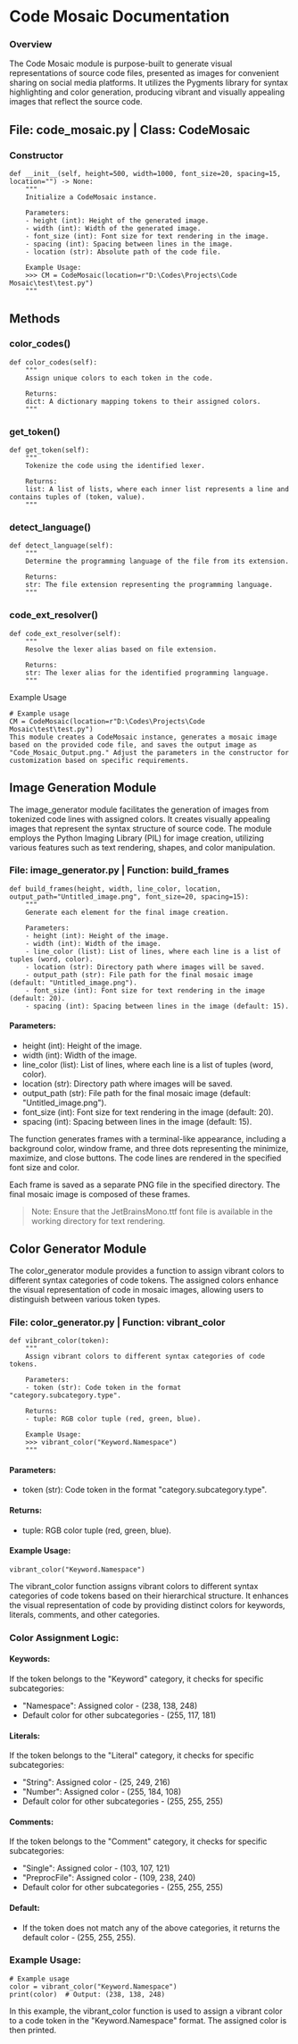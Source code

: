 # Code Mosaic Documentation
### Overview
The Code Mosaic module is purpose-built to generate visual representations of source code files, presented as images for convenient sharing on social media platforms. It utilizes the Pygments library for syntax highlighting and color generation, producing vibrant and visually appealing images that reflect the source code.

## File: code_mosaic.py | Class: CodeMosaic
### Constructor
```
def __init__(self, height=500, width=1000, font_size=20, spacing=15, location="") -> None:
    """
    Initialize a CodeMosaic instance.

    Parameters:
    - height (int): Height of the generated image.
    - width (int): Width of the generated image.
    - font_size (int): Font size for text rendering in the image.
    - spacing (int): Spacing between lines in the image.
    - location (str): Absolute path of the code file.

    Example Usage:
    >>> CM = CodeMosaic(location=r"D:\Codes\Projects\Code Mosaic\test\test.py")
    """
```
## Methods
### color_codes()
```
def color_codes(self):
    """
    Assign unique colors to each token in the code.

    Returns:
    dict: A dictionary mapping tokens to their assigned colors.
    """
```
### get_token()
```
def get_token(self):
    """
    Tokenize the code using the identified lexer.

    Returns:
    list: A list of lists, where each inner list represents a line and contains tuples of (token, value).
    """
```
### detect_language()
```
def detect_language(self):
    """
    Determine the programming language of the file from its extension.

    Returns:
    str: The file extension representing the programming language.
    """
```
### code_ext_resolver()
```
def code_ext_resolver(self):
    """
    Resolve the lexer alias based on file extension.

    Returns:
    str: The lexer alias for the identified programming language.
    """
```
Example Usage
```
# Example usage
CM = CodeMosaic(location=r"D:\Codes\Projects\Code Mosaic\test\test.py")
This module creates a CodeMosaic instance, generates a mosaic image based on the provided code file, and saves the output image as "Code_Mosaic_Output.png." Adjust the parameters in the constructor for customization based on specific requirements.
```

## Image Generation Module
The image_generator module facilitates the generation of images from tokenized code lines with assigned colors. It creates visually appealing images that represent the syntax structure of source code. The module employs the Python Imaging Library (PIL) for image creation, utilizing various features such as text rendering, shapes, and color manipulation.

### File: image_generator.py | Function: build_frames
```
def build_frames(height, width, line_color, location, output_path="Untitled_image.png", font_size=20, spacing=15):
    """
    Generate each element for the final image creation.

    Parameters:
    - height (int): Height of the image.
    - width (int): Width of the image.
    - line_color (list): List of lines, where each line is a list of tuples (word, color).
    - location (str): Directory path where images will be saved.
    - output_path (str): File path for the final mosaic image (default: "Untitled_image.png").
    - font_size (int): Font size for text rendering in the image (default: 20).
    - spacing (int): Spacing between lines in the image (default: 15).
```
#### Parameters:
- height (int): Height of the image.
- width (int): Width of the image.
- line_color (list): List of lines, where each line is a list of tuples (word, color).
- location (str): Directory path where images will be saved.
- output_path (str): File path for the final mosaic image (default: "Untitled_image.png").
- font_size (int): Font size for text rendering in the image (default: 20).
- spacing (int): Spacing between lines in the image (default: 15).

The function generates frames with a terminal-like appearance, including a background color, window frame, and three dots representing the minimize, maximize, and close buttons. The code lines are rendered in the specified font size and color.

Each frame is saved as a separate PNG file in the specified directory. The final mosaic image is composed of these frames.
> Note: Ensure that the JetBrainsMono.ttf font file is available in the working directory for text rendering.

## Color Generator Module
The color_generator module provides a function to assign vibrant colors to different syntax categories of code tokens. The assigned colors enhance the visual representation of code in mosaic images, allowing users to distinguish between various token types.

### File: color_generator.py | Function: vibrant_color
```
def vibrant_color(token):
    """
    Assign vibrant colors to different syntax categories of code tokens.

    Parameters:
    - token (str): Code token in the format "category.subcategory.type".

    Returns:
    - tuple: RGB color tuple (red, green, blue).

    Example Usage:
    >>> vibrant_color("Keyword.Namespace")
    """
```
#### Parameters:
- token (str): Code token in the format "category.subcategory.type".
#### Returns:
- tuple: RGB color tuple (red, green, blue).
#### Example Usage:
```
vibrant_color("Keyword.Namespace")
```
The vibrant_color function assigns vibrant colors to different syntax categories of code tokens based on their hierarchical structure. It enhances the visual representation of code by providing distinct colors for keywords, literals, comments, and other categories.

### Color Assignment Logic:
#### Keywords:
If the token belongs to the "Keyword" category, it checks for specific subcategories:
- "Namespace": Assigned color - (238, 138, 248)
- Default color for other subcategories - (255, 117, 181)

#### Literals:
If the token belongs to the "Literal" category, it checks for specific subcategories:
- "String": Assigned color - (25, 249, 216)
- "Number": Assigned color - (255, 184, 108)
- Default color for other subcategories - (255, 255, 255)

#### Comments:
If the token belongs to the "Comment" category, it checks for specific subcategories:
- "Single": Assigned color - (103, 107, 121)
- "PreprocFile": Assigned color - (109, 238, 240)
- Default color for other subcategories - (255, 255, 255)

#### Default:
- If the token does not match any of the above categories, it returns the default color - (255, 255, 255).

### Example Usage:
```
# Example usage
color = vibrant_color("Keyword.Namespace")
print(color)  # Output: (238, 138, 248)
```
In this example, the vibrant_color function is used to assign a vibrant color to a code token in the "Keyword.Namespace" format. The assigned color is then printed.
